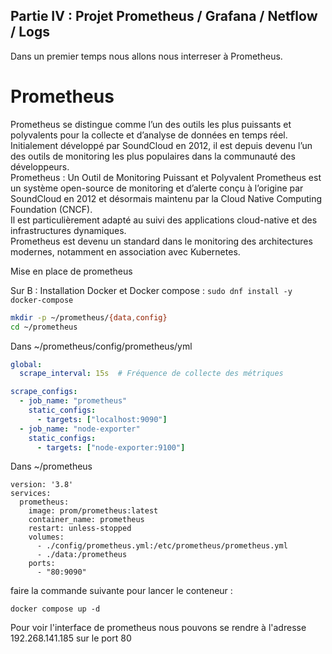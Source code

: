 ## Partie IV : Projet Prometheus / Grafana / Netflow / Logs   
Dans un premier temps nous allons nous interreser à Prometheus.  
  
# Prometheus  
Prometheus se distingue comme l’un des outils les plus puissants et polyvalents pour la collecte et d’analyse de données en temps réel. Initialement développé par SoundCloud en 2012, il est depuis devenu l’un des outils de monitoring les plus populaires dans la communauté des développeurs.  
Prometheus : Un Outil de Monitoring Puissant et Polyvalent
Prometheus est un système open-source de monitoring et d’alerte conçu à l’origine par SoundCloud en 2012 et désormais maintenu par la Cloud Native Computing Foundation (CNCF).   
Il est particulièrement adapté au suivi des applications cloud-native et des infrastructures dynamiques.   
Prometheus est devenu un standard dans le monitoring des architectures modernes, notamment en association avec Kubernetes.




Mise en place de prometheus 

Sur B : 
Installation Docker et Docker compose : 
```sudo dnf install -y docker-compose ```

```bash
mkdir -p ~/prometheus/{data,config}
cd ~/prometheus
```

Dans ~/prometheus/config/prometheus/yml  
```yaml 
global:
  scrape_interval: 15s  # Fréquence de collecte des métriques

scrape_configs:
  - job_name: "prometheus"
    static_configs:
      - targets: ["localhost:9090"]
  - job_name: "node-exporter"
    static_configs:
      - targets: ["node-exporter:9100"]

```

Dans ~/prometheus  
```
version: '3.8'
services:
  prometheus:
    image: prom/prometheus:latest
    container_name: prometheus
    restart: unless-stopped
    volumes:
      - ./config/prometheus.yml:/etc/prometheus/prometheus.yml
      - ./data:/prometheus
    ports:
      - "80:9090"
```
faire la commande suivante pour lancer le conteneur : 
```
docker compose up -d
```
Pour voir l'interface de prometheus nous pouvons se rendre à l'adresse 192.268.141.185 sur le port 80









